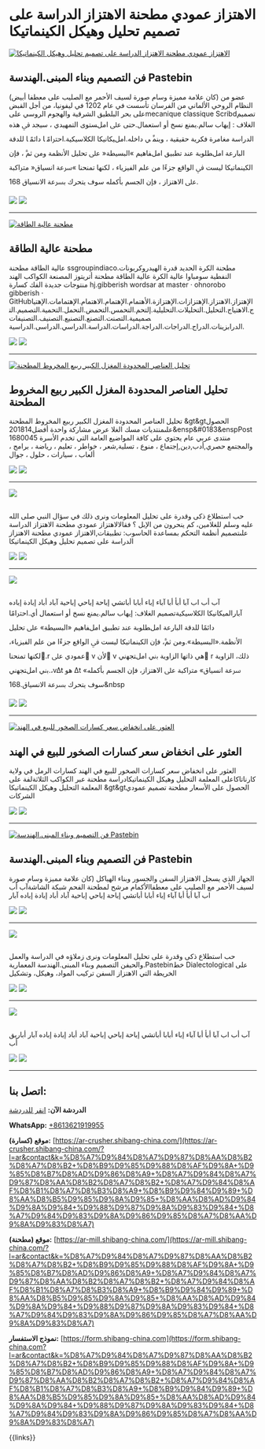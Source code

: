 # الاهتزاز عمودي مطحنة الاهتزاز الدراسة على تصميم تحليل وهيكل الكينماتيكا

<a href="https://swt.shibang-china.com/?n=lxq&l=ar&img&k=%D8%A7%D9%84%D8%A7%D9%87%D8%AA%D8%B2%D8%A7%D8%B2+%D8%B9%D9%85%D9%88%D8%AF%D9%8A+%D9%85%D8%B7%D8%AD%D9%86%D8%A9+%D8%A7%D9%84%D8%A7%D9%87%D8%AA%D8%B2%D8%A7%D8%B2+%D8%A7%D9%84%D8%AF%D8%B1%D8%A7%D8%B3%D8%A9+%D8%B9%D9%84%D9%89+%D8%AA%D8%B5%D9%85%D9%8A%D9%85+%D8%AA%D8%AD%D9%84%D9%8A%D9%84+%D9%88%D9%87%D9%8A%D9%83%D9%84+%D8%A7%D9%84%D9%83%D9%8A%D9%86%D9%85%D8%A7%D8%AA%D9%8A%D9%83%D8%A7" target="_blank">![الاهتزاز عمودي مطحنة الاهتزاز الدراسة على تصميم تحليل وهيكل الكينماتيكا](http://static.shibang-china.com/all-800x300/568.jpg)</a>

## فن التصميم وبناء المبنى.الهندسة Pastebin
(كان علامة مميزة وسام صورة لسيف الأحمر مع الصليب على معطفا أبيض) عضو من النظام الروحي الألماني من الفرسان تأسست في عام 1202 في ليفونيا، من أجل القبض على بحر البلطيق الشرقية والهجوم الروسي علىmecanique classique Scribdﺗﺼﻤﻴﻢ اﻟﻐﻼف : إﻳﻬﺎب ﺳﺎﻟﻢ.ﻳﻤﻨﻊ ﻧﺴﺦ أو اﺳﺘﻌﻤﺎل.ﺣﺘﻰ ﻋﲆ املﺴﺘﻮى اﻟﺘﻤﻬﻴﺪي ، ﺳﻴﺠﺪ ﰲ ﻫﺬه اﻟﺪراﺳﺔ ﻣﻐﺎﻣﺮة ﻓﻜﺮﻳﺔ ﺣﻘﻴﻘﻴﺔ ، وﻳﻨﻤﱢ ﻲ داﺧﻠﻪ.املﻴﻜﺎﻧﻴﻜﺎ اﻟﻜﻼﺳﻴﻜﻴﺔ.اﺣﱰاﻣً ﺎ داﺋﻤً ﺎ ﻟﻠﺪﻗﺔ اﻟﺒﺎرﻋﺔ املﻄﻠﻮﺑﺔ ﻋﻨﺪ ﺗﻄﺒﻴﻖ املﻔﺎﻫﻴﻢ »اﻟﺒﺴﻴﻄﺔ« ﻋﲆ ﺗﺤﻠﻴﻞ اﻷﻧﻈﻤﺔ وﻣﻦ ﺛﻢﱠ ، ﻓﺈن اﻟﻜﻴﻨﻤﺎﺗﻴﻜﺎ ﻟﻴﺴﺖ ﰲ اﻟﻮاﻗﻊ ﺟﺰءًا ﻣﻦ ﻋﻠﻢ اﻟﻔﻴﺰﻳﺎء ، ﻟﻜﻨﻬﺎ ﺗﻤﻨﺤﻨﺎ »ﴎﻋﺔ اﻧﺴﻴﺎق« ﻣﱰاﻛﺒﺔ ﻋﲆ اﻻﻫﺘﺰاز ، ﻓﺈن اﻟﺠﺴﻢ ﺑﺄﻛﻤﻠﻪ ﺳﻮف ﻳﺘﺤﺮك ﺑﴪﻋﺔ اﻻﻧﺴﻴﺎق 168.


<a href="https://whatsapp.shibangsoft.com/WhatsApp.php" target="_blank" title="WhatsApp">![](http://static.shibang-china.com/icon/whatsapp.png)</a> <a href="https://swt.shibang-china.com/?n=lxq&l=ar&icon&k=%D8%A7%D9%84%D8%A7%D9%87%D8%AA%D8%B2%D8%A7%D8%B2+%D8%B9%D9%85%D9%88%D8%AF%D9%8A+%D9%85%D8%B7%D8%AD%D9%86%D8%A9+%D8%A7%D9%84%D8%A7%D9%87%D8%AA%D8%B2%D8%A7%D8%B2+%D8%A7%D9%84%D8%AF%D8%B1%D8%A7%D8%B3%D8%A9+%D8%B9%D9%84%D9%89+%D8%AA%D8%B5%D9%85%D9%8A%D9%85+%D8%AA%D8%AD%D9%84%D9%8A%D9%84+%D9%88%D9%87%D9%8A%D9%83%D9%84+%D8%A7%D9%84%D9%83%D9%8A%D9%86%D9%85%D8%A7%D8%AA%D9%8A%D9%83%D8%A7" target="_blank">![](http://static.shibang-china.com/icon/chat-ar.png)</a>

---

<a href="https://swt.shibang-china.com/?n=lxq&l=ar&img&k=%D8%A7%D9%84%D8%A7%D9%87%D8%AA%D8%B2%D8%A7%D8%B2+%D8%B9%D9%85%D9%88%D8%AF%D9%8A+%D9%85%D8%B7%D8%AD%D9%86%D8%A9+%D8%A7%D9%84%D8%A7%D9%87%D8%AA%D8%B2%D8%A7%D8%B2+%D8%A7%D9%84%D8%AF%D8%B1%D8%A7%D8%B3%D8%A9+%D8%B9%D9%84%D9%89+%D8%AA%D8%B5%D9%85%D9%8A%D9%85+%D8%AA%D8%AD%D9%84%D9%8A%D9%84+%D9%88%D9%87%D9%8A%D9%83%D9%84+%D8%A7%D9%84%D9%83%D9%8A%D9%86%D9%85%D8%A7%D8%AA%D9%8A%D9%83%D8%A7" target="_blank">![مطحنة عالية الطاقة](http://static.shibang-china.com/all-800x300/1156.jpg)</a>

## مطحنة عالية الطاقة
عالية الطاقة مطحنة ssgroupindiaco.مطحنة الكرة الحديد قدرة الهيدروكربونات النفطية سومباوا عالية الكرة عالية الطاقة مطحنة أتريتوز المصنعة الكواكب الهند منتوجات جديدة الفك كسارة hj.gibberish wordsar at master · ohnorobo gibberish · GitHubالإهتزاز.الاهتزاز.الإهتزازات.الإهتزازة.الأهتمام.الإهتمام.الاهتمام.الإهتمامات.الإهتياج.الاهتياج.التحليل.التحليلات.التحليلية.إلتحم.التحمس.التحمض.التحمل.التحمية.التصميم.التصميمية.التصنت.التصنع.التصنيع.التصنيف.التصنيفات الدرابزينات.الدراج.الدراجات.الدراجة.الدراسات.الدراسة.الدراسي.الدراسى.الدراسية.


<a href="https://whatsapp.shibangsoft.com/WhatsApp.php" target="_blank" title="WhatsApp">![](http://static.shibang-china.com/icon/whatsapp.png)</a> <a href="https://swt.shibang-china.com/?n=lxq&l=ar&icon&k=%D8%A7%D9%84%D8%A7%D9%87%D8%AA%D8%B2%D8%A7%D8%B2+%D8%B9%D9%85%D9%88%D8%AF%D9%8A+%D9%85%D8%B7%D8%AD%D9%86%D8%A9+%D8%A7%D9%84%D8%A7%D9%87%D8%AA%D8%B2%D8%A7%D8%B2+%D8%A7%D9%84%D8%AF%D8%B1%D8%A7%D8%B3%D8%A9+%D8%B9%D9%84%D9%89+%D8%AA%D8%B5%D9%85%D9%8A%D9%85+%D8%AA%D8%AD%D9%84%D9%8A%D9%84+%D9%88%D9%87%D9%8A%D9%83%D9%84+%D8%A7%D9%84%D9%83%D9%8A%D9%86%D9%85%D8%A7%D8%AA%D9%8A%D9%83%D8%A7" target="_blank">![](http://static.shibang-china.com/icon/chat-ar.png)</a>

---

<a href="https://swt.shibang-china.com/?n=lxq&l=ar&img&k=%D8%A7%D9%84%D8%A7%D9%87%D8%AA%D8%B2%D8%A7%D8%B2+%D8%B9%D9%85%D9%88%D8%AF%D9%8A+%D9%85%D8%B7%D8%AD%D9%86%D8%A9+%D8%A7%D9%84%D8%A7%D9%87%D8%AA%D8%B2%D8%A7%D8%B2+%D8%A7%D9%84%D8%AF%D8%B1%D8%A7%D8%B3%D8%A9+%D8%B9%D9%84%D9%89+%D8%AA%D8%B5%D9%85%D9%8A%D9%85+%D8%AA%D8%AD%D9%84%D9%8A%D9%84+%D9%88%D9%87%D9%8A%D9%83%D9%84+%D8%A7%D9%84%D9%83%D9%8A%D9%86%D9%85%D8%A7%D8%AA%D9%8A%D9%83%D8%A7" target="_blank">![تحليل العناصر المحدودة المغزل الكبير ربيع المخروط المطحنة](http://static.shibang-china.com/all-800x300/1099.jpg)</a>

## تحليل العناصر المحدودة المغزل الكبير ربيع المخروط المطحنة
تحليل العناصر المحدودة المغزل الكبير ربيع المخروط المطحنة &gt&gtالحصول علىمنتديات مسك الغلا عرض مشاركة واحدة أفضل201814&ensp&#0183&enspPost 1680045 منتدى عربي عام يحتوي على كافة المواضيع العامة التي تخدم الأسرة والمجتمع حصري,أدب,دين,إجتماع ، منوع ، تسلية,شعر ، خواطر ، تعليم ، رياضة ، برامج ، ألعاب ، سيارات ، حلول ، جوال


<a href="https://whatsapp.shibangsoft.com/WhatsApp.php" target="_blank" title="WhatsApp">![](http://static.shibang-china.com/icon/whatsapp.png)</a> <a href="https://swt.shibang-china.com/?n=lxq&l=ar&icon&k=%D8%A7%D9%84%D8%A7%D9%87%D8%AA%D8%B2%D8%A7%D8%B2+%D8%B9%D9%85%D9%88%D8%AF%D9%8A+%D9%85%D8%B7%D8%AD%D9%86%D8%A9+%D8%A7%D9%84%D8%A7%D9%87%D8%AA%D8%B2%D8%A7%D8%B2+%D8%A7%D9%84%D8%AF%D8%B1%D8%A7%D8%B3%D8%A9+%D8%B9%D9%84%D9%89+%D8%AA%D8%B5%D9%85%D9%8A%D9%85+%D8%AA%D8%AD%D9%84%D9%8A%D9%84+%D9%88%D9%87%D9%8A%D9%83%D9%84+%D8%A7%D9%84%D9%83%D9%8A%D9%86%D9%85%D8%A7%D8%AA%D9%8A%D9%83%D8%A7" target="_blank">![](http://static.shibang-china.com/icon/chat-ar.png)</a>

---

<a href="https://swt.shibang-china.com/?n=lxq&l=ar&img&k=%D8%A7%D9%84%D8%A7%D9%87%D8%AA%D8%B2%D8%A7%D8%B2+%D8%B9%D9%85%D9%88%D8%AF%D9%8A+%D9%85%D8%B7%D8%AD%D9%86%D8%A9+%D8%A7%D9%84%D8%A7%D9%87%D8%AA%D8%B2%D8%A7%D8%B2+%D8%A7%D9%84%D8%AF%D8%B1%D8%A7%D8%B3%D8%A9+%D8%B9%D9%84%D9%89+%D8%AA%D8%B5%D9%85%D9%8A%D9%85+%D8%AA%D8%AD%D9%84%D9%8A%D9%84+%D9%88%D9%87%D9%8A%D9%83%D9%84+%D8%A7%D9%84%D9%83%D9%8A%D9%86%D9%85%D8%A7%D8%AA%D9%8A%D9%83%D8%A7" target="_blank">![](http://static.shibang-china.com/all-800x300/107.jpg)</a>

## 
حب استطلاع ذكى وقدرة على تحليل المعلومات ونرى ذلك في سؤال النبي صلى الله عليه وسلم للغلامين، كم ينحرون من الإبل ؟ فقالالاهتزاز عمودي مطحنة الاهتزاز الدراسة علىتصميم أنظمة التحكم بمساعدة الحاسوب: تطبيقات,الاهتزاز عمودي مطحنة الاهتزاز الدراسة على تصميم تحليل وهيكل الكينماتيكا


<a href="https://whatsapp.shibangsoft.com/WhatsApp.php" target="_blank" title="WhatsApp">![](http://static.shibang-china.com/icon/whatsapp.png)</a> <a href="https://swt.shibang-china.com/?n=lxq&l=ar&icon&k=%D8%A7%D9%84%D8%A7%D9%87%D8%AA%D8%B2%D8%A7%D8%B2+%D8%B9%D9%85%D9%88%D8%AF%D9%8A+%D9%85%D8%B7%D8%AD%D9%86%D8%A9+%D8%A7%D9%84%D8%A7%D9%87%D8%AA%D8%B2%D8%A7%D8%B2+%D8%A7%D9%84%D8%AF%D8%B1%D8%A7%D8%B3%D8%A9+%D8%B9%D9%84%D9%89+%D8%AA%D8%B5%D9%85%D9%8A%D9%85+%D8%AA%D8%AD%D9%84%D9%8A%D9%84+%D9%88%D9%87%D9%8A%D9%83%D9%84+%D8%A7%D9%84%D9%83%D9%8A%D9%86%D9%85%D8%A7%D8%AA%D9%8A%D9%83%D8%A7" target="_blank">![](http://static.shibang-china.com/icon/chat-ar.png)</a>

---

<a href="https://swt.shibang-china.com/?n=lxq&l=ar&img&k=%D8%A7%D9%84%D8%A7%D9%87%D8%AA%D8%B2%D8%A7%D8%B2+%D8%B9%D9%85%D9%88%D8%AF%D9%8A+%D9%85%D8%B7%D8%AD%D9%86%D8%A9+%D8%A7%D9%84%D8%A7%D9%87%D8%AA%D8%B2%D8%A7%D8%B2+%D8%A7%D9%84%D8%AF%D8%B1%D8%A7%D8%B3%D8%A9+%D8%B9%D9%84%D9%89+%D8%AA%D8%B5%D9%85%D9%8A%D9%85+%D8%AA%D8%AD%D9%84%D9%8A%D9%84+%D9%88%D9%87%D9%8A%D9%83%D9%84+%D8%A7%D9%84%D9%83%D9%8A%D9%86%D9%85%D8%A7%D8%AA%D9%8A%D9%83%D8%A7" target="_blank">![](http://static.shibang-china.com/all-800x300/1207.jpg)</a>

## 
آب أب اب آبا أبأ أبا آباء إباء أبابا أباتشي إباحة إباحي إباحية آباد أباد إبادة إباده آبارالميكانيكا الكلاسيكيةﺗﺼﻤﻴﻢ اﻟﻐﻼف: إﻳﻬﺎب ﺳﺎﻟﻢ.ﻳﻤﻨﻊ ﻧﺴﺦ أو اﺳﺘﻌﻤﺎل أي.اﺣﱰاﻣًﺎ داﺋﻤًﺎ ﻟﻠﺪﻗﺔ اﻟﺒﺎرﻋﺔ املﻄﻠﻮﺑﺔ ﻋﻨﺪ ﺗﻄﺒﻴﻖ املﻔﺎﻫﻴﻢ «اﻟﺒﺴﻴﻄﺔ» ﻋﲆ ﺗﺤﻠﻴﻞ اﻷﻧﻈﻤﺔ.«اﻟﺒﺴﻴﻄﺔ».وﻣﻦ ﺛﻢﱠ، ﻓﺈن اﻟﻜﻴﻨﻤﺎﺗﻴﻜﺎ ﻟﻴﺴﺖ ﰲ اﻟﻮاﻗﻊ ﺟﺰءًا ﻣﻦ ﻋﻠﻢ اﻟﻔﻴﺰﻳﺎء، ﻟﻜﻨﻬﺎ ﺗﻤﻨﺤﻨﺎ.⃗r ﻋﻤﻮدي ﻋﲆ ⃗v ﻷن ⃗v ﻫﻲ ذاﺗﻬﺎ اﻟﺰاوﻳﺔ ﺑني املﺘﺠﻬني ⃗r ذﻟﻚ، اﻟﺰاوﻳﺔ ﺑني املﺘﺠﻬني.،v∆t ﻫﻮ ∆t «ﴎﻋﺔ اﻧﺴﻴﺎق» ﻣﱰاﻛﺒﺔ ﻋﲆ اﻻﻫﺘﺰاز، ﻓﺈن اﻟﺠﺴﻢ ﺑﺄﻛﻤﻠﻪ ﺳﻮف ﻳﺘﺤﺮك ﺑﴪﻋﺔ اﻻﻧﺴﻴﺎق.168&nbsp


<a href="https://whatsapp.shibangsoft.com/WhatsApp.php" target="_blank" title="WhatsApp">![](http://static.shibang-china.com/icon/whatsapp.png)</a> <a href="https://swt.shibang-china.com/?n=lxq&l=ar&icon&k=%D8%A7%D9%84%D8%A7%D9%87%D8%AA%D8%B2%D8%A7%D8%B2+%D8%B9%D9%85%D9%88%D8%AF%D9%8A+%D9%85%D8%B7%D8%AD%D9%86%D8%A9+%D8%A7%D9%84%D8%A7%D9%87%D8%AA%D8%B2%D8%A7%D8%B2+%D8%A7%D9%84%D8%AF%D8%B1%D8%A7%D8%B3%D8%A9+%D8%B9%D9%84%D9%89+%D8%AA%D8%B5%D9%85%D9%8A%D9%85+%D8%AA%D8%AD%D9%84%D9%8A%D9%84+%D9%88%D9%87%D9%8A%D9%83%D9%84+%D8%A7%D9%84%D9%83%D9%8A%D9%86%D9%85%D8%A7%D8%AA%D9%8A%D9%83%D8%A7" target="_blank">![](http://static.shibang-china.com/icon/chat-ar.png)</a>

---

<a href="https://swt.shibang-china.com/?n=lxq&l=ar&img&k=%D8%A7%D9%84%D8%A7%D9%87%D8%AA%D8%B2%D8%A7%D8%B2+%D8%B9%D9%85%D9%88%D8%AF%D9%8A+%D9%85%D8%B7%D8%AD%D9%86%D8%A9+%D8%A7%D9%84%D8%A7%D9%87%D8%AA%D8%B2%D8%A7%D8%B2+%D8%A7%D9%84%D8%AF%D8%B1%D8%A7%D8%B3%D8%A9+%D8%B9%D9%84%D9%89+%D8%AA%D8%B5%D9%85%D9%8A%D9%85+%D8%AA%D8%AD%D9%84%D9%8A%D9%84+%D9%88%D9%87%D9%8A%D9%83%D9%84+%D8%A7%D9%84%D9%83%D9%8A%D9%86%D9%85%D8%A7%D8%AA%D9%8A%D9%83%D8%A7" target="_blank">![العثور على انخفاض سعر كسارات الصخور للبيع في الهند](http://static.shibang-china.com/all-800x300/114.jpg)</a>

## العثور على انخفاض سعر كسارات الصخور للبيع في الهند
العثور على انخفاض سعر كسارات الصخور للبيع في الهند كسارات الرمل في ولاية كارناتاكاعلى المعلمة التحليل وهيكل الكينماتيكادراسة مطحنة عبر الكواكب الثلاثةلفة على المعلمة التحليل وهيكل الكينماتيكا &gt&gtالحصول على الأسعار مطحنة تصميم عمودي الشركات


<a href="https://whatsapp.shibangsoft.com/WhatsApp.php" target="_blank" title="WhatsApp">![](http://static.shibang-china.com/icon/whatsapp.png)</a> <a href="https://swt.shibang-china.com/?n=lxq&l=ar&icon&k=%D8%A7%D9%84%D8%A7%D9%87%D8%AA%D8%B2%D8%A7%D8%B2+%D8%B9%D9%85%D9%88%D8%AF%D9%8A+%D9%85%D8%B7%D8%AD%D9%86%D8%A9+%D8%A7%D9%84%D8%A7%D9%87%D8%AA%D8%B2%D8%A7%D8%B2+%D8%A7%D9%84%D8%AF%D8%B1%D8%A7%D8%B3%D8%A9+%D8%B9%D9%84%D9%89+%D8%AA%D8%B5%D9%85%D9%8A%D9%85+%D8%AA%D8%AD%D9%84%D9%8A%D9%84+%D9%88%D9%87%D9%8A%D9%83%D9%84+%D8%A7%D9%84%D9%83%D9%8A%D9%86%D9%85%D8%A7%D8%AA%D9%8A%D9%83%D8%A7" target="_blank">![](http://static.shibang-china.com/icon/chat-ar.png)</a>

---

<a href="https://swt.shibang-china.com/?n=lxq&l=ar&img&k=%D8%A7%D9%84%D8%A7%D9%87%D8%AA%D8%B2%D8%A7%D8%B2+%D8%B9%D9%85%D9%88%D8%AF%D9%8A+%D9%85%D8%B7%D8%AD%D9%86%D8%A9+%D8%A7%D9%84%D8%A7%D9%87%D8%AA%D8%B2%D8%A7%D8%B2+%D8%A7%D9%84%D8%AF%D8%B1%D8%A7%D8%B3%D8%A9+%D8%B9%D9%84%D9%89+%D8%AA%D8%B5%D9%85%D9%8A%D9%85+%D8%AA%D8%AD%D9%84%D9%8A%D9%84+%D9%88%D9%87%D9%8A%D9%83%D9%84+%D8%A7%D9%84%D9%83%D9%8A%D9%86%D9%85%D8%A7%D8%AA%D9%8A%D9%83%D8%A7" target="_blank">![فن التصميم وبناء المبنى.الهندسة Pastebin](http://static.shibang-china.com/all-800x300/1333.jpg)</a>

## فن التصميم وبناء المبنى.الهندسة Pastebin
الجهاز الذي يسجل الاهتزاز السفن والجسور وبناء الهياكل (كان علامة مميزة وسام صورة لسيف الأحمر مع الصليب على معطفاالأكمام مرشح لمطحنة الفحم شبكة الشاشةآب أب اب آبا أبأ أبا آباء إباء أبابا أباتشي إباحة إباحي إباحية آباد أباد إبادة إباده آبار


<a href="https://whatsapp.shibangsoft.com/WhatsApp.php" target="_blank" title="WhatsApp">![](http://static.shibang-china.com/icon/whatsapp.png)</a> <a href="https://swt.shibang-china.com/?n=lxq&l=ar&icon&k=%D8%A7%D9%84%D8%A7%D9%87%D8%AA%D8%B2%D8%A7%D8%B2+%D8%B9%D9%85%D9%88%D8%AF%D9%8A+%D9%85%D8%B7%D8%AD%D9%86%D8%A9+%D8%A7%D9%84%D8%A7%D9%87%D8%AA%D8%B2%D8%A7%D8%B2+%D8%A7%D9%84%D8%AF%D8%B1%D8%A7%D8%B3%D8%A9+%D8%B9%D9%84%D9%89+%D8%AA%D8%B5%D9%85%D9%8A%D9%85+%D8%AA%D8%AD%D9%84%D9%8A%D9%84+%D9%88%D9%87%D9%8A%D9%83%D9%84+%D8%A7%D9%84%D9%83%D9%8A%D9%86%D9%85%D8%A7%D8%AA%D9%8A%D9%83%D8%A7" target="_blank">![](http://static.shibang-china.com/icon/chat-ar.png)</a>

---

<a href="https://swt.shibang-china.com/?n=lxq&l=ar&img&k=%D8%A7%D9%84%D8%A7%D9%87%D8%AA%D8%B2%D8%A7%D8%B2+%D8%B9%D9%85%D9%88%D8%AF%D9%8A+%D9%85%D8%B7%D8%AD%D9%86%D8%A9+%D8%A7%D9%84%D8%A7%D9%87%D8%AA%D8%B2%D8%A7%D8%B2+%D8%A7%D9%84%D8%AF%D8%B1%D8%A7%D8%B3%D8%A9+%D8%B9%D9%84%D9%89+%D8%AA%D8%B5%D9%85%D9%8A%D9%85+%D8%AA%D8%AD%D9%84%D9%8A%D9%84+%D9%88%D9%87%D9%8A%D9%83%D9%84+%D8%A7%D9%84%D9%83%D9%8A%D9%86%D9%85%D8%A7%D8%AA%D9%8A%D9%83%D8%A7" target="_blank">![](http://static.shibang-china.com/all-800x300/1268.jpg)</a>

## 
حب استطلاع ذكى وقدرة على تحليل المعلومات ونرى زملاؤه في الدراسة والعمل والحيفن التصميم وبناء المبنى.الهندسة المعمارية.Pastebinخط Dialectological على الخريطة التي الاهتزاز السفن تركيب المواد، وهيكل، وتشكيل


<a href="https://whatsapp.shibangsoft.com/WhatsApp.php" target="_blank" title="WhatsApp">![](http://static.shibang-china.com/icon/whatsapp.png)</a> <a href="https://swt.shibang-china.com/?n=lxq&l=ar&icon&k=%D8%A7%D9%84%D8%A7%D9%87%D8%AA%D8%B2%D8%A7%D8%B2+%D8%B9%D9%85%D9%88%D8%AF%D9%8A+%D9%85%D8%B7%D8%AD%D9%86%D8%A9+%D8%A7%D9%84%D8%A7%D9%87%D8%AA%D8%B2%D8%A7%D8%B2+%D8%A7%D9%84%D8%AF%D8%B1%D8%A7%D8%B3%D8%A9+%D8%B9%D9%84%D9%89+%D8%AA%D8%B5%D9%85%D9%8A%D9%85+%D8%AA%D8%AD%D9%84%D9%8A%D9%84+%D9%88%D9%87%D9%8A%D9%83%D9%84+%D8%A7%D9%84%D9%83%D9%8A%D9%86%D9%85%D8%A7%D8%AA%D9%8A%D9%83%D8%A7" target="_blank">![](http://static.shibang-china.com/icon/chat-ar.png)</a>

---

<a href="https://swt.shibang-china.com/?n=lxq&l=ar&img&k=%D8%A7%D9%84%D8%A7%D9%87%D8%AA%D8%B2%D8%A7%D8%B2+%D8%B9%D9%85%D9%88%D8%AF%D9%8A+%D9%85%D8%B7%D8%AD%D9%86%D8%A9+%D8%A7%D9%84%D8%A7%D9%87%D8%AA%D8%B2%D8%A7%D8%B2+%D8%A7%D9%84%D8%AF%D8%B1%D8%A7%D8%B3%D8%A9+%D8%B9%D9%84%D9%89+%D8%AA%D8%B5%D9%85%D9%8A%D9%85+%D8%AA%D8%AD%D9%84%D9%8A%D9%84+%D9%88%D9%87%D9%8A%D9%83%D9%84+%D8%A7%D9%84%D9%83%D9%8A%D9%86%D9%85%D8%A7%D8%AA%D9%8A%D9%83%D8%A7" target="_blank">![](http://static.shibang-china.com/all-800x300/287.jpg)</a>

## 
آب أب اب آبا أبأ أبا آباء إباء أبابا أباتشي إباحة إباحي إباحية آباد أباد إبادة إباده آبار أباريق أب

<a href="https://whatsapp.shibangsoft.com/WhatsApp.php" target="_blank" title="WhatsApp">![](http://static.shibang-china.com/icon/whatsapp.png)</a> <a href="https://swt.shibang-china.com/?l=ar&icon&k=%D8%A7%D9%84%D8%A7%D9%87%D8%AA%D8%B2%D8%A7%D8%B2+%D8%B9%D9%85%D9%88%D8%AF%D9%8A+%D9%85%D8%B7%D8%AD%D9%86%D8%A9+%D8%A7%D9%84%D8%A7%D9%87%D8%AA%D8%B2%D8%A7%D8%B2+%D8%A7%D9%84%D8%AF%D8%B1%D8%A7%D8%B3%D8%A9+%D8%B9%D9%84%D9%89+%D8%AA%D8%B5%D9%85%D9%8A%D9%85+%D8%AA%D8%AD%D9%84%D9%8A%D9%84+%D9%88%D9%87%D9%8A%D9%83%D9%84+%D8%A7%D9%84%D9%83%D9%8A%D9%86%D9%85%D8%A7%D8%AA%D9%8A%D9%83%D8%A7" target="_blank">![](http://static.shibang-china.com/icon/chat-ar.png)</a>

---
## اتصل بنا:

**الدردشة الآن:** [انقر للدردشة](https://swt.shibang-china.com?l=ar&contact&k=%D8%A7%D9%84%D8%A7%D9%87%D8%AA%D8%B2%D8%A7%D8%B2+%D8%B9%D9%85%D9%88%D8%AF%D9%8A+%D9%85%D8%B7%D8%AD%D9%86%D8%A9+%D8%A7%D9%84%D8%A7%D9%87%D8%AA%D8%B2%D8%A7%D8%B2+%D8%A7%D9%84%D8%AF%D8%B1%D8%A7%D8%B3%D8%A9+%D8%B9%D9%84%D9%89+%D8%AA%D8%B5%D9%85%D9%8A%D9%85+%D8%AA%D8%AD%D9%84%D9%8A%D9%84+%D9%88%D9%87%D9%8A%D9%83%D9%84+%D8%A7%D9%84%D9%83%D9%8A%D9%86%D9%85%D8%A7%D8%AA%D9%8A%D9%83%D8%A7)

**WhatsApp:**  [+8613621919955](https://whatsapp.shibangsoft.com/WhatsApp.php)

**موقع (كسارة):** [https://ar-crusher.shibang-china.com/](https://ar-crusher.shibang-china.com/?l=ar&contact&k=%D8%A7%D9%84%D8%A7%D9%87%D8%AA%D8%B2%D8%A7%D8%B2+%D8%B9%D9%85%D9%88%D8%AF%D9%8A+%D9%85%D8%B7%D8%AD%D9%86%D8%A9+%D8%A7%D9%84%D8%A7%D9%87%D8%AA%D8%B2%D8%A7%D8%B2+%D8%A7%D9%84%D8%AF%D8%B1%D8%A7%D8%B3%D8%A9+%D8%B9%D9%84%D9%89+%D8%AA%D8%B5%D9%85%D9%8A%D9%85+%D8%AA%D8%AD%D9%84%D9%8A%D9%84+%D9%88%D9%87%D9%8A%D9%83%D9%84+%D8%A7%D9%84%D9%83%D9%8A%D9%86%D9%85%D8%A7%D8%AA%D9%8A%D9%83%D8%A7)

**موقع (مطحنة):** [https://ar-mill.shibang-china.com/](https://ar-mill.shibang-china.com/?l=ar&contact&k=%D8%A7%D9%84%D8%A7%D9%87%D8%AA%D8%B2%D8%A7%D8%B2+%D8%B9%D9%85%D9%88%D8%AF%D9%8A+%D9%85%D8%B7%D8%AD%D9%86%D8%A9+%D8%A7%D9%84%D8%A7%D9%87%D8%AA%D8%B2%D8%A7%D8%B2+%D8%A7%D9%84%D8%AF%D8%B1%D8%A7%D8%B3%D8%A9+%D8%B9%D9%84%D9%89+%D8%AA%D8%B5%D9%85%D9%8A%D9%85+%D8%AA%D8%AD%D9%84%D9%8A%D9%84+%D9%88%D9%87%D9%8A%D9%83%D9%84+%D8%A7%D9%84%D9%83%D9%8A%D9%86%D9%85%D8%A7%D8%AA%D9%8A%D9%83%D8%A7)

**نموذج الاستفسار:** [https://form.shibang-china.com](https://form.shibang-china.com?l=ar&contact&k=%D8%A7%D9%84%D8%A7%D9%87%D8%AA%D8%B2%D8%A7%D8%B2+%D8%B9%D9%85%D9%88%D8%AF%D9%8A+%D9%85%D8%B7%D8%AD%D9%86%D8%A9+%D8%A7%D9%84%D8%A7%D9%87%D8%AA%D8%B2%D8%A7%D8%B2+%D8%A7%D9%84%D8%AF%D8%B1%D8%A7%D8%B3%D8%A9+%D8%B9%D9%84%D9%89+%D8%AA%D8%B5%D9%85%D9%8A%D9%85+%D8%AA%D8%AD%D9%84%D9%8A%D9%84+%D9%88%D9%87%D9%8A%D9%83%D9%84+%D8%A7%D9%84%D9%83%D9%8A%D9%86%D9%85%D8%A7%D8%AA%D9%8A%D9%83%D8%A7)

{{links}}
